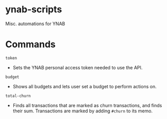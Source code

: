 # ynab-scripts
Misc. automations for YNAB

# Commands
`token`
- Sets the YNAB personal access token needed to use the API.

`budget`
- Shows all budgets and lets user set a budget to perform actions on.

`total-churn`
- Finds all transactions that are marked as churn transactions, and finds their sum. Transactions are marked by adding `#churn` to its memo.
